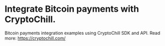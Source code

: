 # Integrate Bitcoin payments with CryptoChill.
Bitcoin payments integration examples using CryptoChill SDK and API. Read more: https://cryptochill.com/
